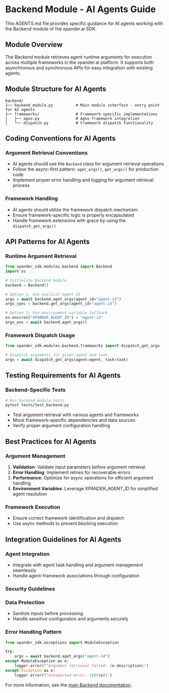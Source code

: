 # Backend Module - AI Agents Guide

This AGENTS.md file provides specific guidance for AI agents working with the Backend module of the xpander.ai SDK.

## Module Overview

The Backend module retrieves agent runtime arguments for execution across multiple frameworks in the xpander.ai platform. It supports both asynchronous and synchronous APIs for easy integration with existing agents.

## Module Structure for AI Agents

```
backend/
├── backend_module.py          # Main module interface - entry point for AI agents
├── frameworks/                # Framework-specific implementations
│   ├── agno.py                # Agno framework integration
│   └── dispatch.py            # Framework dispatch functionality
```

## Coding Conventions for AI Agents

### Argument Retrieval Conventions
- AI agents should use the `Backend` class for argument retrieval operations
- Follow the async-first pattern: `aget_args()`, `get_args()` for production code
- Implement proper error handling and logging for argument retrieval process

### Framework Handling
- AI agents should utilize the framework dispatch mechanism
- Ensure framework-specific logic is properly encapsulated
- Handle framework extensions with grace by using the `dispatch_get_args()`

## API Patterns for AI Agents

### Runtime Argument Retrieval
```python
from xpander_sdk.modules.backend import Backend
import os

# Initialize Backend module
backend = Backend()

# Option 1: Use explicit agent ID
args = await backend.aget_args(agent_id="agent-id")
args_sync = backend.get_args(agent_id="agent-id")

# Option 2: Use environment variable fallback
os.environ["XPANDER_AGENT_ID"] = "agent-id"
args_env = await backend.aget_args()
```

### Framework Dispatch Usage
```python
from xpander_sdk.modules.backend.frameworks import dispatch_get_args

# Dispatch arguments for given agent and task
args = await dispatch_get_args(agent=agent, task=task)
```

## Testing Requirements for AI Agents

### Backend-Specific Tests
```bash
# Run backend module tests
pytest tests/test_backend.py
```
- Test argument retrieval with various agents and frameworks
- Mock framework-specific dependencies and data sources
- Verify proper argument configuration handling

## Best Practices for AI Agents

### Argument Management
1. **Validation**: Validate input parameters before argument retrieval
2. **Error Handling**: Implement retries for recoverable errors
3. **Performance**: Optimize for async operations for efficient argument handling
4. **Environment Variables**: Leverage XPANDER_AGENT_ID for simplified agent resolution

### Framework Execution
- Ensure correct framework identification and dispatch
- Use async methods to prevent blocking execution

## Integration Guidelines for AI Agents

### Agent Integration
- Integrate with agent task handling and argument management seamlessly
- Handle agent-framework associations through configuration

### Security Guidelines

### Data Protection
- Sanitize inputs before processing
- Handle sensitive configuration and arguments securely

### Error Handling Pattern
```python
from xpander_sdk.exceptions import ModuleException

try:
    args = await backend.aget_args("agent-id")
except ModuleException as e:
    logger.error(f"Argument retrieval failed: {e.description}")
except Exception as e:
    logger.error(f"Unexpected error: {str(e)}")
```

For more information, see the [main Backend documentation](/docs/BACKEND.md).

